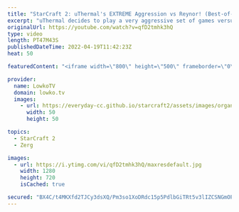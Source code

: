 ```yaml
---
title: "StarCraft 2: uThermal's EXTREME Aggression vs Reynor! (Best-of-3)"
excerpt: "uThermal decides to play a very aggressive set of games versus Reynor in StarCraft 2 with a variety of build orders and strategies.  Support my work on Patreon: https://www.patreon.com/lowkotv Become a YouTube member: https://lowko.tv/join  uThermal on Twitch: https://twitch.tv/uthermalsc2 Reynor on"
originalUrl: https://youtube.com/watch?v=qfD2tmhk3hQ
type: video
length: PT47M43S
publishedDateTime: 2022-04-19T11:42:23Z
heat: 50

featuredContent: "<iframe width=\"800\" height=\"500\" frameborder=\"0\" src=\"https://www.youtube.com/embed/qfD2tmhk3hQ\" allow=\"accelerometer; autoplay; encrypted-media; gyroscope; picture-in-picture\" allowfullscreen></iframe>"

provider:
  name: LowkoTV
  domain: lowko.tv
  images:
    - url: https://everyday-cc.github.io/starcraft2/assets/images/organizations/lowko.tv-50x50.jpg
      width: 50
      height: 50

topics:
  - StarCraft 2
  - Zerg

images:
  - url: https://i.ytimg.com/vi/qfD2tmhk3hQ/maxresdefault.jpg
    width: 1280
    height: 720
    isCached: true

secured: "BX4C/t4MKXfd2TJCy3dsXQ/Pm3so1XoDRdc15p5PdlbGiTRt5v3lIZCSNGmOPEctR2fDkTcNN4bmQFcfrW3oWSJKZBzTij4jOPTgIiTWkPN5iv95cXVxYbq1x597YCCsJPNMrCqUgPsaZwDWRqwQ6xCZTlzroCrlcugbi4My0HI1gu9sZbFk79shwXLgojciMBJnjlMyK3JMYGTAyFJc54QO3Yv9Ep6lK4AwRqg1MIhbOKLMpJneUKp1TVsduXwve5ymZ04MHQbWSiTdRulzbbRweDwzqlLVkzEuN6KX/ueIUr8DKRy+LzdWVXAy7yoqUnZRZHCe1ZBasJaEnzDsoxcO9sy85ndgCsJ38DnjaC0k5a11xroKKg7c91YRNO5Mkpm7lOSOK7DK0WZACcisi3kwkpKsiMOMwc5wXtQbLvM=;ib4Rx09zpEc9s34cgf3qpg=="
---
```



